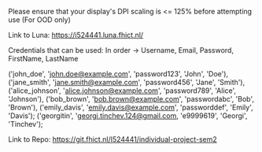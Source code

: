 Please ensure that your display's DPI scaling is <= 125% before attempting use (For OOD only)

Link to Luna:
https://i524441.luna.fhict.nl/

Credentials that can be used:
In order -> Username, Email, Password, FirstName, LastName

('john_doe', 'john.doe@example.com', 'password123', 'John', 'Doe'),
('jane_smith', 'jane.smith@example.com', 'password456', 'Jane', 'Smith'),
('alice_johnson', 'alice.johnson@example.com', 'password789', 'Alice', 'Johnson'),
('bob_brown', 'bob.brown@example.com', 'passwordabc', 'Bob', 'Brown'),
('emily_davis', 'emily.davis@example.com', 'passworddef', 'Emily', 'Davis');
('georgitin', 'georgi.tinchev.124@gmail.com, 'e9999619', 'Georgi', 'Tinchev');

Link to Repo:
https://git.fhict.nl/I524441/individual-project-sem2